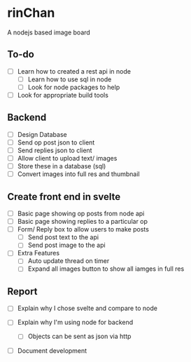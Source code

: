 # rinChan
A nodejs based image board


## To-do

- [ ] Learn how to created a rest api in node
  - [ ] Learn how to use sql in node
  - [ ] Look for node packages to help
- [ ] Look for appropriate build tools

## Backend
- [ ] Design Database
- [ ] Send op post json to client
- [ ] Send replies json to client 
- [ ] Allow client to upload text/ images
 - [ ] Store these in a database (sql)
 - [ ] Convert images into full res and thumbnail
 
## Create front end in svelte
- [ ] Basic page showing op posts from node api
- [ ] Basic page showing replies to a particular op
- [ ] Form/ Reply box to allow users to make posts
    - [ ] Send post text to the api
    - [ ] Send post image to the api
- [ ] Extra Features
  - [ ] Auto update thread on timer
  - [ ] Expand all images button to show all iamges in full res
  
 ## Report
 - [ ] Explain why I chose svelte and compare to node
 - [ ] Explain why I'm using node for backend
   - [ ] Objects can be sent as json via http
 - [ ] Document development
 
